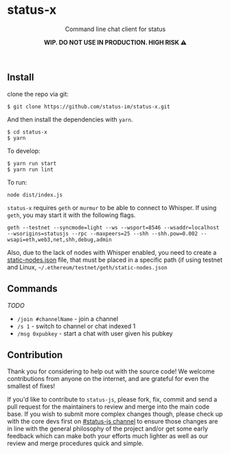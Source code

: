 status-x
===

<p align="center">
Command line chat client for status
</p>
<p align="center">
<strong>WIP. DO NOT USE IN PRODUCTION. HIGH RISK ⚠</strong>
</p>
<br />

## Install
clone the repo via git:
```
$ git clone https://github.com/status-im/status-x.git
```
And then install the dependencies with `yarn`.
```
$ cd status-x
$ yarn
```

To develop:
```
$ yarn run start
$ yarn run lint
````

To run:
```
node dist/index.js
```

`status-x` requires `geth` or `murmur` to be able to connect to Whisper. If using `geth`, you may start it with the following flags.

`geth --testnet --syncmode=light --ws --wsport=8546 --wsaddr=localhost --wsorigins=statusjs --rpc --maxpeers=25 --shh --shh.pow=0.002 --wsapi=eth,web3,net,shh,debug,admin`

Also, due to the lack of nodes with Whisper enabled, you need to create a [static-nodes.json](https://github.com/status-im/murmur/blob/master/src/data/static-nodes.json) file, that must be placed in a specific path (if using testnet and Linux, `~/.ethereum/testnet/geth/static-nodes.json`

## Commands
*TODO*

* `/join #channelName` - join a channel
* `/s 1` - switch to channel or chat indexed 1
* `/msg 0xpubkey` - start a chat with user given his pubkey

## Contribution

Thank you for considering to help out with the source code! We welcome contributions from anyone on the internet, and are grateful for even the smallest of fixes!

If you'd like to contribute to `status-js`, please fork, fix, commit and send a pull request for the maintainers to review and merge into the main code base. If you wish to submit more complex changes though, please check up with the core devs first on [#status-js channel](https://get.status.im/chat/public/status-js) to ensure those changes are in line with the general philosophy of the project and/or get some early feedback which can make both your efforts much lighter as well as our review and merge procedures quick and simple.

